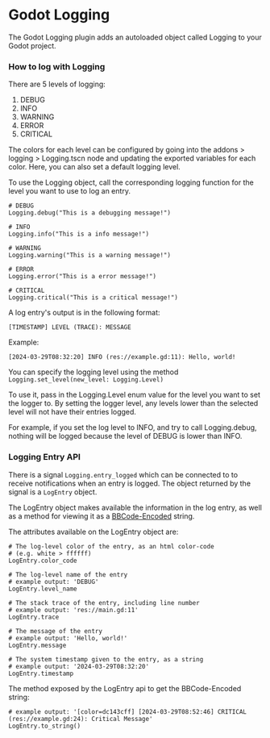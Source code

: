 # Godot Logging

The Godot Logging plugin adds an autoloaded object called Logging to your Godot project.

### How to log with Logging

There are 5 levels of logging:

1. DEBUG
2. INFO
3. WARNING
4. ERROR
5. CRITICAL

The colors for each level can be configured by going into the addons > logging > Logging.tscn node and updating the exported variables for each color. Here, you can also set a default logging level.

To use the Logging object, call the corresponding logging function for the level you want to use to log an entry.

```
# DEBUG
Logging.debug("This is a debugging message!")

# INFO
Logging.info("This is a info message!")

# WARNING
Logging.warning("This is a warning message!")

# ERROR
Logging.error("This is a error message!")

# CRITICAL
Logging.critical("This is a critical message!")
```

A log entry's output is in the following format:

`[TIMESTAMP] LEVEL (TRACE): MESSAGE`

Example:

```
[2024-03-29T08:32:20] INFO (res://example.gd:11): Hello, world!
```

You can specify the logging level using the method `Logging.set_level(new_level: Logging.Level)`

To use it, pass in the Logging.Level enum value for the level you want to set the logger to. By setting the logger level, any levels lower than the selected level will not have their entries logged.

For example, if you set the log level to INFO, and try to call Logging.debug, nothing will be logged because the level of DEBUG is lower than INFO.

### Logging Entry API

There is a signal `Logging.entry_logged` which can be connected to to receive notifications when an entry is logged. The object returned by the signal is a `LogEntry` object.

The LogEntry object makes available the information in the log entry, as well as a method for viewing it as a [BBCode-Encoded](https://www.bbcode.org/how-to-use-bbcode-a-complete-guide.php) string.

The attributes available on the LogEntry object are:

```
# The log-level color of the entry, as an html color-code
# (e.g. white > ffffff)
LogEntry.color_code

# The log-level name of the entry
# example output: 'DEBUG'
LogEntry.level_name

# The stack trace of the entry, including line number
# example output: 'res://main.gd:11'
LogEntry.trace

# The message of the entry
# example output: 'Hello, world!'
LogEntry.message

# The system timestamp given to the entry, as a string
# example output: '2024-03-29T08:32:20'
LogEntry.timestamp
```

The method exposed by the LogEntry api to get the BBCode-Encoded string:

```
# example output: '[color=dc143cff] [2024-03-29T08:52:46] CRITICAL (res://example.gd:24): Critical Message'
LogEntry.to_string()
```
